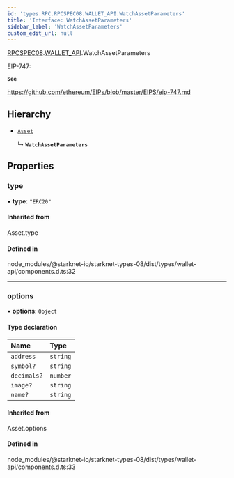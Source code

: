 ```yaml
---
id: 'types.RPC.RPCSPEC08.WALLET_API.WatchAssetParameters'
title: 'Interface: WatchAssetParameters'
sidebar_label: 'WatchAssetParameters'
custom_edit_url: null
---
```


[RPCSPEC08](../namespaces/types.RPC.RPCSPEC08.md).[WALLET_API](../namespaces/types.RPC.RPCSPEC08.WALLET_API.md).WatchAssetParameters

EIP-747:

**`See`**

https://github.com/ethereum/EIPs/blob/master/EIPS/eip-747.md

## Hierarchy

- [`Asset`](../namespaces/types.RPC.RPCSPEC08.WALLET_API.md#asset)

  ↳ **`WatchAssetParameters`**

## Properties

### type

• **type**: `"ERC20"`

#### Inherited from

Asset.type

#### Defined in

node_modules/@starknet-io/starknet-types-08/dist/types/wallet-api/components.d.ts:32

---

### options

• **options**: `Object`

#### Type declaration

| Name        | Type     |
| :---------- | :------- |
| `address`   | `string` |
| `symbol?`   | `string` |
| `decimals?` | `number` |
| `image?`    | `string` |
| `name?`     | `string` |

#### Inherited from

Asset.options

#### Defined in

node_modules/@starknet-io/starknet-types-08/dist/types/wallet-api/components.d.ts:33
